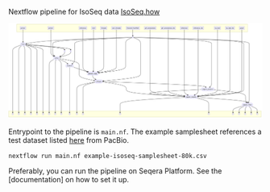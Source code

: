 Nextflow pipeline for IsoSeq  data [IsoSeq.how](https://isoseq.how/)

![IsoSeq](./isoSeq-dag.png)

Entrypoint to the pipeline is `main.nf`. The example samplesheet references a test dataset listed [here](https://downloads.pacbcloud.com/public/dataset/Kinnex-full-length-RNA/DATA-EXAMPLE/) from PacBio.

```
nextflow run main.nf example-isoseq-samplesheet-80k.csv
```

Preferably, you can run the pipeline on Seqera Platform. See the [documentation] on how to set it up. 


